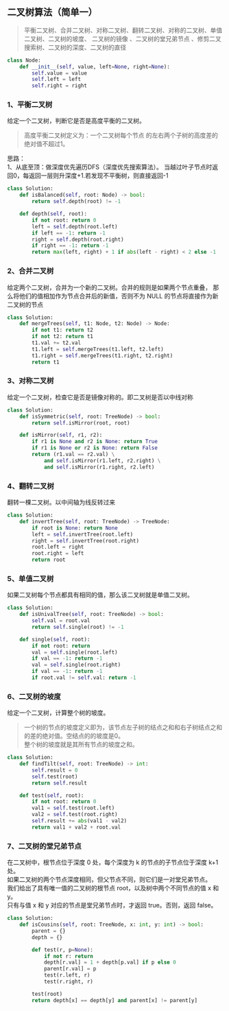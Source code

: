 <!--
https://ae01.alicdn.com/kf/H5b7d744c730749d38c943f30ed10e0330.png
数据结构
二叉树算法（简单）
平衡二叉树、合并二叉树、对称二叉树、翻转二叉树、对称的二叉树、单值二叉树...
平衡二叉树、合并二叉树、对称二叉树、翻转二叉树、对称的二叉树、单值二叉树、二叉树的坡度、二叉树的镜像 、二叉树的堂兄弟节点 、修剪二叉搜索树、二叉树的深度、二叉树的直径
-->

## 二叉树算法（简单一）

> 平衡二叉树、合并二叉树、对称二叉树、翻转二叉树、对称的二叉树、单值二叉树、二叉树的坡度、
> 二叉树的镜像 、二叉树的堂兄弟节点 、修剪二叉搜索树、二叉树的深度、二叉树的直径

```python
class Node:
    def __init__(self, value, left=None, right=None):
        self.value = value
        self.left = left
        self.right = right
```

### 1、平衡二叉树
给定一个二叉树，判断它是否是高度平衡的二叉树。
> 高度平衡二叉树定义为：一个二叉树每个节点 的左右两个子树的高度差的绝对值不超过1。  

思路：  
1、从底至顶：做深度优先遍历DFS（深度优先搜索算法）。
当越过叶子节点时返回0，每返回一层则升深度+1.若发现不平衡树，则直接返回-1
```python
class Solution:
    def isBalanced(self, root: Node) -> bool:
        return self.depth(root) != -1

    def depth(self, root):
        if not root: return 0
        left = self.depth(root.left)
        if left == -1: return -1
        right = self.depth(root.right)
        if right == -1: return -1
        return max(left, right) + 1 if abs(left - right) < 2 else -1
```

### 2、合并二叉树
给定两个二叉树，合并为一个新的二叉树。合并的规则是如果两个节点重叠，
那么将他们的值相加作为节点合并后的新值，否则不为 NULL 的节点将直接作为新二叉树的节点
```python
class Solution:
    def mergeTrees(self, t1: Node, t2: Node) -> Node:
        if not t1: return t2
        if not t2: return t1
        t1.val += t2.val
        t1.left = self.mergeTrees(t1.left, t2.left)
        t1.right = self.mergeTrees(t1.right, t2.right)
        return t1
```

### 3、对称二叉树
给定一个二叉树，检查它是否是镜像对称的。即二叉树是否以中线对称
```python
class Solution:
    def isSymmetric(self, root: TreeNode) -> bool:
        return self.isMirror(root, root)

    def isMirror(self, r1, r2):
        if r1 is None and r2 is None: return True
        if r1 is None or r2 is None: return False
        return (r1.val == r2.val) \
            and self.isMirror(r1.left, r2.right) \
            and self.isMirror(r1.right, r2.left)
```

### 4、翻转二叉树
翻转一棵二叉树。以中间轴为线反转过来
```python
class Solution:
    def invertTree(self, root: TreeNode) -> TreeNode:
        if root is None: return None
        left = self.invertTree(root.left)
        right = self.invertTree(root.right)
        root.left = right
        root.right = left
        return root
```

### 5、单值二叉树
如果二叉树每个节点都具有相同的值，那么该二叉树就是单值二叉树。
```python
class Solution:
    def isUnivalTree(self, root: TreeNode) -> bool:
        self.val = root.val
        return self.single(root) != -1

    def single(self, root):
        if not root: return
        val = self.single(root.left)
        if val == -1: return -1
        val = self.single(root.right)
        if val == -1: return -1
        if root.val != self.val: return -1
```

### 6、二叉树的坡度
给定一个二叉树，计算整个树的坡度。
> 一个树的节点的坡度定义即为，该节点左子树的结点之和和右子树结点之和的差的绝对值。空结点的的坡度是0。  
> 整个树的坡度就是其所有节点的坡度之和。
```python
class Solution:
    def findTilt(self, root: TreeNode) -> int:
        self.result = 0
        self.test(root)
        return self.result

    def test(self, root):
        if not root: return 0
        val1 = self.test(root.left)
        val2 = self.test(root.right)
        self.result += abs(val1 - val2)
        return val1 + val2 + root.val
```

### 7、二叉树的堂兄弟节点
在二叉树中，根节点位于深度 0 处，每个深度为 k 的节点的子节点位于深度 k+1 处。  
如果二叉树的两个节点深度相同，但父节点不同，则它们是一对堂兄弟节点。  
我们给出了具有唯一值的二叉树的根节点 root，以及树中两个不同节点的值 x 和 y。  
只有与值 x 和 y 对应的节点是堂兄弟节点时，才返回 true。否则，返回 false。
```python
class Solution:
    def isCousins(self, root: TreeNode, x: int, y: int) -> bool:
        parent = {}
        depth = {}

        def test(r, p=None):
            if not r: return
            depth[r.val] = 1 + depth[p.val] if p else 0
            parent[r.val] = p
            test(r.left, r)
            test(r.right, r)

        test(root)
        return depth[x] == depth[y] and parent[x] != parent[y]
```
